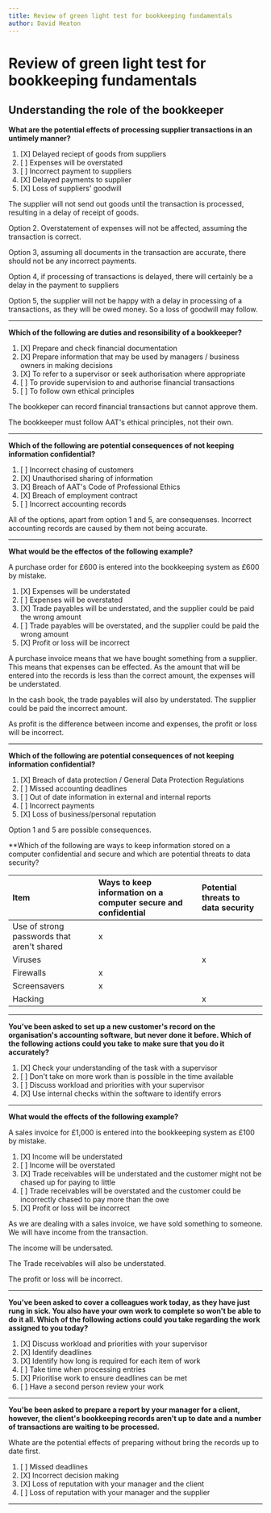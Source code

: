 ```yaml
---
title: Review of green light test for bookkeeping fundamentals
author: David Heaton
---
```


# Review of green light test for bookkeeping fundamentals

## Understanding the role of the bookkeeper

**What are the potential effects of processing supplier transactions in an untimely manner?**  

1. [X] Delayed reciept of goods from suppliers
2. [ ] Expenses will be overstated
3. [ ] Incorrect payment to suppliers
4. [X] Delayed payments to supplier
5. [X] Loss of suppliers' goodwill

The supplier will not send out goods until the transaction is processed, resulting in a delay of receipt of goods.

Option 2. Overstatement of expenses will not be affected, assuming the transaction is correct.

Option 3, assuming all documents in the transaction are accurate, there should not be any incorrect payments.

Option 4, if processing of transactions is delayed, there will certainly be a delay in the payment to suppliers

Option 5, the supplier will not be happy with a delay in processing of a transactions, as they will be owed money. So a loss of goodwill may follow.

---

**Which of the following are duties and resonsibility of a bookkeeper?**

1. [X] Prepare and check financial documentation
2. [X] Prepare information that may be used by managers / business owners in making decisions
3. [X] To refer to a supervisor or seek authorisation where appropriate
4. [ ] To provide supervision to and authorise financial transactions
5. [ ] To follow own ethical principles

The bookkeper can record financial transactions but cannot approve them.

The bookkeeper must follow AAT's ethical principles, not their own.

---

**Which of the following are potential consequences of not keeping information confidential?**

1. [ ] Incorrect chasing of customers
2. [X] Unauthorised sharing of information
3. [X] Breach of AAT's Code of Professional Ethics
4. [X] Breach of employment contract
5. [ ] Incorrect accounting records

All of the options, apart from option 1 and 5, are consequenses. Incorrect accounting records are caused by them not being accurate.

---

**What would be the effectos of the following example?**

A purchase order for £600 is entered into the bookkeeping system as £600 by mistake.

1. [X] Expenses will be understated
2. [ ] Expenses will be overstated
3. [X] Trade payables will be understated, and the supplier could be paid the wrong amount
4. [ ] Trade payables will be overstated, and the supplier could be paid the wrong amount
5. [X] Profit or loss will be incorrect

A purchase invoice means that we have bought something from a supplier. This means that expenses can be effected. As the amount that will be entered into the records is less than the correct amount, the expenses will be understated.  

In the cash book, the trade payables will also by understated. The supplier could be paid the incorrect amount.  

As profit is the difference between income and expenses, the profit or loss will be incorrect.  

---

**Which of the following are potential consequences of not keeping information confidential?**

1. [X] Breach of data protection / General Data Protection Regulations
2. [ ] Missed accounting deadlines
3. [ ] Out of date information in external and internal reports
4. [ ] Incorrect payments
5. [X] Loss of business/personal reputation

Option 1 and 5 are possible consequences.

**Which of the following are ways to keep information stored on a computer confidential and secure and which are potential threats to data security?

|Item|Ways to keep information on a computer secure and confidential| Potential threats to data security|
|:-|:-|:-|
|Use of strong passwords that aren't shared|x||
|Viruses||x|
|Firewalls|x||
|Screensavers|x||
|Hacking||x|

---

**You've been asked to set up a new customer's record on the organisation's accounting software, but never done it before. Which of the following actions could you take to make sure that you do it accurately?**

1. [X] Check your understanding of the task with a supervisor
2. [ ] Don't take on more work than is possible in the time available
3. [ ] Discuss workload and priorities with your supervisor
4. [X] Use internal checks within the software to identify errors

---

**What would the effects of the following example?**

A sales invoice for £1,000 is entered into the bookkeeping system as £100 by mistake.

1. [X] Income will be understated
2. [ ] Income will be overstated
3. [X] Trade receivables will be understated and the customer might not be chased up for paying to little
4. [ ] Trade receivables will be overstated and the customer could be incorrectly chased to pay more than the owe
5. [X] Profit or loss will be incorrect

As we are dealing with a sales invoice, we have sold something to someone. We will have income from the transaction.

The income will be undersated.

The Trade receivables will also be understated.

The profit or loss will be incorrect.

---

**You've been asked to cover a colleagues work today, as they have just rung in sick. You also have your own work to complete so won't be able to do it all. Which of the following actions could you take regarding the work assigned to you today?**

1. [X] Discuss workload and priorities with your supervisor
2. [X] Identify deadlines
3. [X] Identify how long is required for each item of work
4. [ ] Take time when processing entries
5. [X] Prioritise work to ensure deadlines can be met
6. [ ] Have a second person review your work

---

**You'be been asked to prepare a report by your manager for a client, however, the client's bookkeeping records aren't up to date and a number of transactions are waiting to be processed.**

Whate are the potential effects of preparing without bring the records up to date first.

1. [ ] Missed deadlines
2. [X] Incorrect decision making
3. [X] Loss of reputation with your manager and the client
4. [ ] Loss of reputation with your manager and the supplier

---